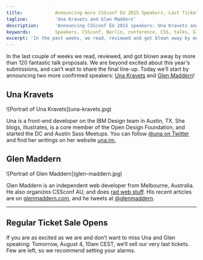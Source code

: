 ```yaml
---
title:            Announcing more CSSconf EU 2015 Speakers, Last Ticket Sale
tagline:          'Una Kravets and Glen Maddern'
description:      'Announcing CSSconf EU 2015 speakers: Una Kravets and Glen Maddern'
keywords:         Speakers, CSSconf, Berlin, conference, CSS, talks, Glen, Maddern, Una, Kravets
excerpt: 'In the past weeks, we read, reviewed and got blown away by more than 120 fantastic talk proposals. We are beyond excited about this year’s submissions, and can’t wait to share the final line-up we came up with. Today we’ll start with announcing two more confirmed speakers: Una Kravets and Glen Maddern!'
---
```


In the last couple of weeks we read, reviewed, and got blown away by more than 120 fantastic talk proposals. We are beyond excited about this year's submissions, and can’t wait to share the final line-up. Today we’ll start by announcing two more confirmed speakers: [Una Kravets](https://twitter.com/una) and [Glen Maddern](https://twitter.com/glenmaddern)!

## Una Kravets

<div class="blog-img blog-img--right">
  ![Portrait of Una Kravets](una-kravets.jpg)
</div>

Una is a front-end developer on the IBM Design team in Austin, TX. She blogs, illustrates, is a core member of the Open Design Foundation, and started the DC and Austin Sass Meetups. You can follow <a href="https://twitter.com/una" target="_blank">@una on Twitter</a> and find her writings on her website <a href="http://una.im" target="_blank">una.im.</a>

## Glen Maddern

<div class="blog-img blog-img--right">
  ![Portrait of Glen Maddern](glen-maddern.jpg)
</div>

Glen Maddern is an independent web developer from Melbourne, Australia. He also organizes CSSconf AU, and does <a href="http://glenmaddern.com/projects" target="_blank">rad web stuff</a>. His recent articles are on <a href="http://glenmaddern.com/" target="_blank">glenmaddern.com</a>, and he tweets at <a href="https://twitter.com/glenmaddern" target="_blank">@glenmaddern</a>.

<hr>

## Regular Ticket Sale Opens

If you are as excited as we are and don’t want to miss Una and Glen speaking: Tomorrow, August 4, 10am CEST, we‘ll sell our very last tickets. Few are left, so we recommend setting your alarms.
